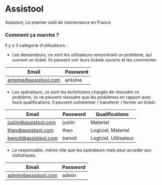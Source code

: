 # Assistool

Assistool, Le premier outil de maintenance en France

### Comment ça marche ?

Il y a 3 catégorie d'utilisateurs :

  - Les demandeurs, ce sont les utilisateurs rencontrant un problème, qui ouvrent un ticket. Ils peuvent voir leurs tickets ouverts et les commenter.

| Email | Password |
| ------ | ------ |
| antoine@assistool.com | antoine |


  - Les opérateurs, ce sont les techniciens chargés de résoudre ce problème, ils ne peuvent résoudre que les problèmes en rapport avec leurs qualifications. Il peuvent commenter / transferer / fermer un ticket.

| Email | Password | Qualifications |
| ------ | ------ | - |
| justin@assistool.com | justin | Materiel |
| theo@assistool.com | theo | Logiciel, Materiel |
| benoit@assistool.com | benoit | Logiciel, Utilisateur |


  - Le responsable, même rôle que les opérateurs mais peut acceder aux statistiques.

| Email | Password |
| ------ | ------ |
| admin@assistool.com | admin |

[//]: # (These are reference links used in the body of this note and get stripped out when the markdown processor does its job. There is no need to format nicely because it shouldn't be seen. Thanks SO - http://stackoverflow.com/questions/4823468/store-comments-in-markdown-syntax)


   [dill]: <https://github.com/joemccann/dillinger>
   [git-repo-url]: <https://github.com/joemccann/dillinger.git>
   [john gruber]: <http://daringfireball.net>
   [df1]: <http://daringfireball.net/projects/markdown/>
   [markdown-it]: <https://github.com/markdown-it/markdown-it>
   [Ace Editor]: <http://ace.ajax.org>
   [node.js]: <http://nodejs.org>
   [Twitter Bootstrap]: <http://twitter.github.com/bootstrap/>
   [jQuery]: <http://jquery.com>
   [@tjholowaychuk]: <http://twitter.com/tjholowaychuk>
   [express]: <http://expressjs.com>
   [AngularJS]: <http://angularjs.org>
   [Gulp]: <http://gulpjs.com>

   [PlDb]: <https://github.com/joemccann/dillinger/tree/master/plugins/dropbox/README.md>
   [PlGh]: <https://github.com/joemccann/dillinger/tree/master/plugins/github/README.md>
   [PlGd]: <https://github.com/joemccann/dillinger/tree/master/plugins/googledrive/README.md>
   [PlOd]: <https://github.com/joemccann/dillinger/tree/master/plugins/onedrive/README.md>
   [PlMe]: <https://github.com/joemccann/dillinger/tree/master/plugins/medium/README.md>
   [PlGa]: <https://github.com/RahulHP/dillinger/blob/master/plugins/googleanalytics/README.md>
